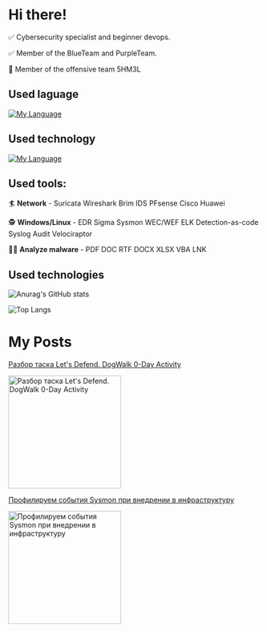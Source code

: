# Hi there!
:white_check_mark: Сybersecurity specialist and beginner devops.

:white_check_mark: Member of the BlueTeam and PurpleTeam.

:anger: Member of the offensive team 5HM3L


## Used laguage
[![My Language](https://skillicons.dev/icons?i=bash,go,md,py,regex,sqlite,powershell)](https://skillicons.dev)

## Used technology

[![My Language](https://skillicons.dev/icons?i=linux,docker,vim,ansible,discord,github,git,gitlab,grafana,neovim,twitter)](https://skillicons.dev)

## Used tools:
:surfer: **Network** - Suricata Wireshark Brim IDS PFsense Cisco Huawei

:detective: **Windows/Linux** - EDR Sigma Sysmon WEC/WEF ELK Detection-as-code Syslog Audit Velociraptor

:man_astronaut: **Analyze malware** - PDF DOC RTF DOCX XLSX VBA LNK

## Used technologies

![Anurag's GitHub stats](https://github-readme-stats.vercel.app/api?username=d3f0x0&show_icons=true&theme=tokyonight)

![Top Langs](https://github-readme-stats.vercel.app/api/top-langs/?username=d3f0x0&layout=compact&theme=tokyonight)

# My Posts 

<span>
  <a href="https://habr.com/ru/post/684940/">
    <p>Разбор таска Let's Defend. DogWalk 0-Day Activity</p>
    <img src="https://habrastorage.org/r/w1560/getpro/habr/upload_files/b3b/2d3/b9c/b3b2d3b9ca6f03d538f89530ae4030fe.jpeg" alt="Разбор таска Let's Defend. DogWalk 0-Day Activity" height="225px">
  </a>
</span>

<span>
  <a href="https://habr.com/ru/post/664916/">
    <p>Профилируем события Sysmon при внедрении в инфраструктуру</p>
    <img src="https://habrastorage.org/r/w1560/getpro/habr/upload_files/af7/9b2/ca0/af79b2ca0d3089e092ab8dccf3375bca.jpeg" alt="Профилируем события Sysmon при внедрении в инфраструктуру" height="225px">
  </a>
</span>
